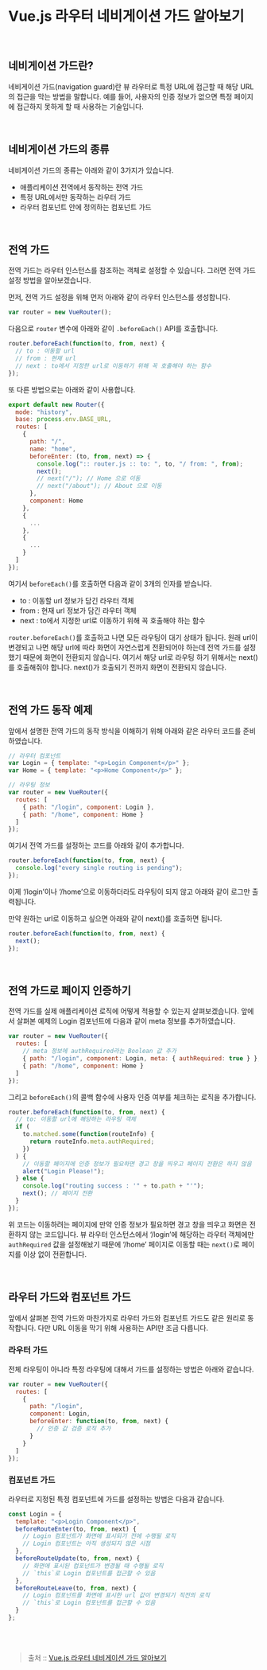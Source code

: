 # Vue.js 라우터 네비게이션 가드 알아보기

<br/>

## 네비게이션 가드란?

네비게이션 가드(navigation guard)란 뷰 라우터로 특정 URL에 접근할 때 해당 URL의 접근을 막는 방법을 말합니다. 예를 들어, 사용자의 인증 정보가 없으면 특정 페이지에 접근하지 못하게 할 때 사용하는 기술입니다.

<br/>

## 네비게이션 가드의 종류

네비게이션 가드의 종류는 아래와 같이 3가지가 있습니다.

- 애플리케이션 전역에서 동작하는 전역 가드
- 특정 URL에서만 동작하는 라우터 가드
- 라우터 컴포넌트 안에 정의하는 컴포넌트 가드

<br/>

## 전역 가드

전역 가드는 라우터 인스턴스를 참조하는 객체로 설정할 수 있습니다. 그러면 전역 가드 설정 방법을 알아보겠습니다.

먼저, 전역 가드 설정을 위해 먼저 아래와 같이 라우터 인스턴스를 생성합니다.

```javascript
var router = new VueRouter();
```

다음으로 `router` 변수에 아래와 같이 `.beforeEach()` API를 호출합니다.

```javascript
router.beforeEach(function(to, from, next) {
  // to : 이동할 url
  // from : 현재 url
  // next : to에서 지정한 url로 이동하기 위해 꼭 호출해야 하는 함수
});
```

또 다른 방법으로는 아래와 같이 사용합니다.

```javascript
export default new Router({
  mode: "history",
  base: process.env.BASE_URL,
  routes: [
    {
      path: "/",
      name: "home",
      beforeEnter: (to, from, next) => {
        console.log(":: router.js :: to: ", to, "/ from: ", from);
        next();
        // next("/"); // Home 으로 이동
        // next("/about"); // About 으로 이동
      },
      component: Home
    },
    {
      ...
    },
    {
      ...
    }
  ]
});
```

여기서 `beforeEach()`를 호출하면 다음과 같이 3개의 인자를 받습니다.

- to : 이동할 url 정보가 담긴 라우터 객체
- from : 현재 url 정보가 담긴 라우터 객체
- next : to에서 지정한 url로 이동하기 위해 꼭 호출해야 하는 함수

`router.beforeEach()`를 호출하고 나면 모든 라우팅이 대기 상태가 됩니다. 원래 url이 변경되고 나면 해당 url에 따라 화면이 자연스럽게 전환되어야 하는데 전역 가드를 설정했기 때문에 화면이 전환되지 않습니다. 여기서 해당 url로 라우팅 하기 위해서는 next()를 호출해줘야 합니다. next()가 호출되기 전까지 화면이 전환되지 않습니다.

<br/>

## 전역 가드 동작 예제

앞에서 설명한 전역 가드의 동작 방식을 이해하기 위해 아래와 같은 라우터 코드를 준비하였습니다.

```javascript
// 라우터 컴포넌트
var Login = { template: "<p>Login Component</p>" };
var Home = { template: "<p>Home Component</p>" };

// 라우팅 정보
var router = new VueRouter({
  routes: [
    { path: "/login", component: Login },
    { path: "/home", component: Home }
  ]
});
```

여기서 전역 가드를 설정하는 코드를 아래와 같이 추가합니다.

```javascript
router.beforeEach(function(to, from, next) {
  console.log("every single routing is pending");
});
```

이제 ‘/login’이나 ‘/home’으로 이동하더라도 라우팅이 되지 않고 아래와 같이 로그만 출력됩니다.

만약 원하는 url로 이동하고 싶으면 아래와 같이 next()를 호출하면 됩니다.

```javascript
router.beforeEach(function(to, from, next) {
  next();
});
```

<br/>

## 전역 가드로 페이지 인증하기

전역 가드를 실제 애플리케이션 로직에 어떻게 적용할 수 있는지 살펴보겠습니다. 앞에서 살펴본 예제의 Login 컴포넌트에 다음과 같이 meta 정보를 추가하였습니다.

```javascript
var router = new VueRouter({
  routes: [
    // meta 정보에 authRequired라는 Boolean 값 추가
    { path: "/login", component: Login, meta: { authRequired: true } },
    { path: "/home", component: Home }
  ]
});
```

그리고 `beforeEach()`의 콜백 함수에 사용자 인증 여부를 체크하는 로직을 추가합니다.

```javascript
router.beforeEach(function(to, from, next) {
  // to: 이동할 url에 해당하는 라우팅 객체
  if (
    to.matched.some(function(routeInfo) {
      return routeInfo.meta.authRequired;
    })
  ) {
    // 이동할 페이지에 인증 정보가 필요하면 경고 창을 띄우고 페이지 전환은 하지 않음
    alert("Login Please!");
  } else {
    console.log("routing success : '" + to.path + "'");
    next(); // 페이지 전환
  }
});
```

위 코드는 이동하려는 페이지에 만약 인증 정보가 필요하면 경고 창을 띄우고 화면은 전환하지 않는 코드입니다. 뷰 라우터 인스턴스에서 ‘/login’에 해당하는 라우터 객체에만 `authRequired` 값을 설정해놨기 때문에 ‘/home’ 페이지로 이동할 때는 `next()`로 페이지를 이상 없이 전환합니다.

<br/>

## 라우터 가드와 컴포넌트 가드

앞에서 살펴본 전역 가드와 마찬가지로 라우터 가드와 컴포넌트 가드도 같은 원리로 동작합니다. 다만 URL 이동을 막기 위해 사용하는 API만 조금 다릅니다.

### 라우터 가드

전체 라우팅이 아니라 특정 라우팅에 대해서 가드를 설정하는 방법은 아래와 같습니다.

```javascript
var router = new VueRouter({
  routes: [
    {
      path: "/login",
      component: Login,
      beforeEnter: function(to, from, next) {
        // 인증 값 검증 로직 추가
      }
    }
  ]
});
```

### 컴포넌트 가드

라우터로 지정된 특정 컴포넌트에 가드를 설정하는 방법은 다음과 같습니다.

```javascript
const Login = {
  template: "<p>Login Component</p>",
  beforeRouteEnter(to, from, next) {
    // Login 컴포넌트가 화면에 표시되기 전에 수행될 로직
    // Login 컴포넌트는 아직 생성되지 않은 시점
  },
  beforeRouteUpdate(to, from, next) {
    // 화면에 표시된 컴포넌트가 변경될 때 수행될 로직
    // `this`로 Login 컴포넌트를 접근할 수 있음
  },
  beforeRouteLeave(to, from, next) {
    // Login 컴포넌트를 화면에 표시한 url 값이 변경되기 직전의 로직
    // `this`로 Login 컴포넌트를 접근할 수 있음
  }
};
```

<br/>
<br/>

> 출처 :: [Vue.js 라우터 네비게이션 가드 알아보기](https://joshua1988.github.io/web-development/vuejs/vue-router-navigation-guards/#%EB%9D%BC%EC%9A%B0%ED%84%B0-%EA%B0%80%EB%93%9C%EC%99%80-%EC%BB%B4%ED%8F%AC%EB%84%8C%ED%8A%B8-%EA%B0%80%EB%93%9C)
